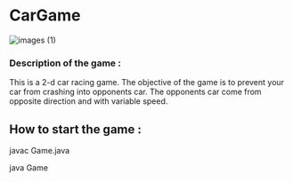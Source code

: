 # CarGame


![images (1)](https://user-images.githubusercontent.com/77382339/158400792-15335c47-f387-4b9c-b8ae-8b61723b5270.jpg)


### Description of the game :
This is a 2-d car racing game. The objective of the game is to prevent your car from crashing into opponents car. The opponents car come from opposite direction and with variable speed.

## How to start the game :

javac Game.java

java Game


